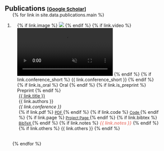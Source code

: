 <h1 id="publications"></h1>

<h2 style="margin: 60px 0px -15px;">Publications <temp style="font-size:15px;">[</temp><a href="https://scholar.google.com/citations?user=bOEvZ3MAAAAJ" target="_blank" style="font-size:15px;">Google Scholar</a><temp style="font-size:15px;">]</temp></h2>


<div class="publications">
<ol class="bibliography">

{% for link in site.data.publications.main %}

<li>
  <div class="pub-row">
    <div class="col-sm-3 abbr" style="position: relative;padding-right: 15px;padding-left: 15px;">
      {% if link.image %} 
      <img src="{{ link.image }}" class="teaser teaser-img img-fluid z-depth-1">
      {% endif %}
      {% if link.video %} 
      <video id="teaser" autoplay="" muted="" loop="" playsinline="" class="teaser z-depth-1" >
        <source src="{{ link.video }}" type="video/mp4">
      </video>
      {% endif %}
      {% if link.conference_short %} 
      <abbr class="badge">{{ link.conference_short }}</abbr>
      {% endif %}
      {% if link.is_oral %} 
      <abbr class="badge oral-badge">Oral</abbr>
      {% endif %}
      {% if link.is_preprint %} 
      <abbr class="badge preprint-badge">Preprint</abbr>
      {% endif %}
    </div>
    <div class="col-sm-9" style="position: relative;padding-right: 15px;padding-left: 20px;">
        <div class="title"><a href="{{ link.pdf }}">{{ link.title }}</a></div>
        <div class="author">{{ link.authors }}</div>
        <div class="periodical"><em>{{ link.conference }}</em>
        </div>
      <div class="links">
        {% if link.pdf %} 
        <a href="{{ link.pdf }}" class="btn btn-pdf btn-sm z-depth-0" role="button" target="_blank" style="font-size:12px;">
          <i class="fa-solid fa-file-pdf"></i> PDF
        </a>
        {% endif %}
        {% if link.code %} 
        <a href="{{ link.code }}" class="btn btn-code btn-sm z-depth-0" role="button" target="_blank" style="font-size:12px;">
          <i class="fa-brands fa-github"></i> Code
        </a>
        {% endif %}
        {% if link.page %} 
        <a href="{{ link.page }}" class="btn btn-ppage btn-sm z-depth-0" role="button" target="_blank" style="font-size:12px;">
          <i class="fas fa-mouse"></i> Project Page
        </a>
        {% endif %}
        {% if link.bibtex %} 
        <a href="{{ link.bibtex }}" class="btn btn-bibtex btn-sm z-depth-0" role="button" target="_blank" style="font-size:12px;">
          <i class="fas fa-book"></i> BibTeX
        </a>
        {% endif %}
        {% if link.notes %} 
        <strong> <i style="color:#ed8f87">{{ link.notes }}</i></strong>
        {% endif %}
        {% if link.others %} 
        {{ link.others }}
        {% endif %}
      </div>
    </div>
  </div>
</li>

<br>

{% endfor %}
</ol>
</div>


